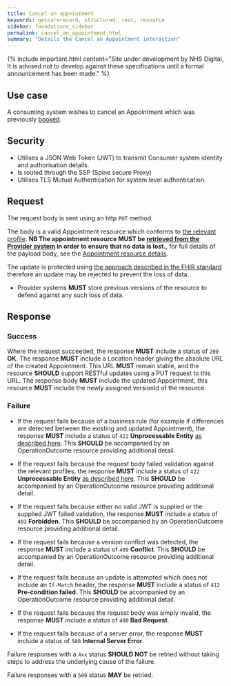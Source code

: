 ```yaml
---
title: Cancel an appointment
keywords: getcarerecord, structured, rest, resource
sidebar: foundations_sidebar
permalink: cancel_an_appointment.html
summary: "Details the Cancel an Appointment interaction"
---
```


{% include important.html content="Site under development by NHS Digital, It is advised not to develop against these specifications until a formal announcement has been made." %}

## Use case ##

A consuming system wishes to cancel an Appointment which was previously <a href='book_an_appointment.html'>booked</a>.

## Security ##

- Utilises a JSON Web Token (JWT) to transmit Consumer system identity and authorisation details.
- Is routed through the SSP (Spine secure Proxy)
- Utilises TLS Mutual Authentication for system level authentication.

## Request ##

The request body is sent using an http `PUT` method.

The body is a valid Appointment resource which conforms to <a href='https://fhir.hl7.org.uk/STU3/StructureDefinition/CareConnect-Appointment-1'>the relevant profile</a>. **NB The appointment resource **MUST** be <a href='get_an_appointment.html'>retrieved from the Provider system</a> in order to ensure that no data is lost.**, for full details of the payload body, see the <a href='appointment.html'>Appointment resource details</a>.

The update is protected using <a href='http://hl7.org/fhir/stu3/http.html#concurrency'>the approach described in the FHIR standard</a> therefore an update may be rejected to prevent the loss of data.

- Provider systems **MUST** store previous versions of the resource to defend against any such loss of data.

## Response ##

### Success ###
Where the request succeeded, the response **MUST** include a status of `200` **OK**.
The response **MUST** include a Location header giving the absolute URL of the created Appointment. This URL **MUST** remain stable, and the resource **SHOULD** support RESTful updates using a PUT request to this URL.
The response body **MUST** include the updated Appointment, this resource **MUST** include the newly assigned versionId of the resource.

### Failure ###
- If the request fails because of a business rule (for example if differences are detected between the existing and updated Appointment), the response **MUST** include a status of `422` **Unprocessable Entity** <a href='http://hl7.org/fhir/STU3/http.html#2.21.0.10.1'>as described here</a>.
This **SHOULD** be accompanied by an OperationOutcome resource providing additional detail.
- If the request fails because the request body failed validation against the relevant profiles, the response **MUST** include a status of `422` **Unprocessable Entity** <a href='http://hl7.org/fhir/STU3/http.html#2.21.0.10.1'>as described here</a>.
This **SHOULD** be accompanied by an OperationOutcome resource providing additional detail.
- If the request fails because either no valid JWT is supplied or the supplied JWT failed validation, the response **MUST** include a status of `403` **Forbidden**.
This **SHOULD** be accompanied by an OperationOutcome resource providing additional detail.
- If the request fails because a version conflict was detected, the response **MUST** include a status of `409` **Conflict**.
This **SHOULD** be accompanied by an OperationOutcome resource providing additional detail.
- If the request fails because an update is attempted which does not include an `If-Match` header, the response **MUST** include a status of `412` **Pre-condition failed**.
This **SHOULD** be accompanied by an OperationOutcome resource providing additional detail.

- If the request fails because the request body was simply invalid, the response **MUST** include a status of `400` **Bad Request**.
- If the request fails because of a server error, the response **MUST** include a status of `500` **Internal Server Error**.

Failure responses with a `4xx` status **SHOULD NOT** be retried without taking steps to address the underlying cause of the failure.

Failure responses with a `500` status **MAY** be retried.

